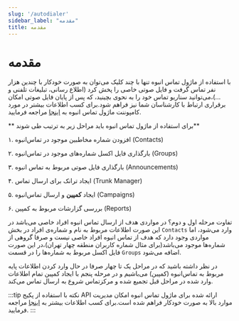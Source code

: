 ```yaml
---
slug: '/autodialer'
sidebar_label: "مقدمه"
title: مقدمه
---
```



# مقدمه

با استفاده از ماژول تماس انبوه تنها با چند کلیک می‌توان به صورت خودکار با چندین‌ هزار نفر تماس گرفت و فایل صوتی خاصی را پخش کرد
(اطلاع رسانی، تبلیغات تلفنی و ...)،می‌توانید سناریو تماس خود را به نحوی بچینید، که پس از پایان فایل صوتی امکان برقراری ارتباط
با کارشناسان شما نیز فراهم شود.برای کسب اطلاعات بیشتر در مورد کامپوننت ماژول تماس‌ انبوه به [اینجا](/pbx/pbx-menu/dialplan/components/autodialer_route) مراجعه فرمایید.

** برای استفاده از ماژول تماس انبوه باید مراحل زیر به ترتیب طی شوند**

۱. افزودن شماره مخاطبین موجود در تماس‌انبوه (Contacts)

۲. بارگذاری فایل اکسل شماره‌های موجود در تماس‌انبوه (Groups)

۳. بارگذاری فایل صوتی مربوط به تماس انبوه (Announcements)

۴. ایجاد ترانک برای ارسال تماس (Trunk Manager)

۵. ایجاد **کمپین** و ارسال تماس‌انبوه (Campaigns)

۶. بررسی گزارشات مربوط به کمپین (Reports)


تفاوت مرحله اول و دوم؟ در مواردی هدف از ارسال تماس انبوه افراد خاصی می‌باشد در این صورت اطلاعات مربوط به نام و شماره‌ی افراد در بخش `Contacts`
وارد می‌شود، اما مواردی وجود دارد که هدف از تماس انبوه افراد خاصی نیست و صرفا گروهی از شماره‌ها موجود می‌باشد(برای مثال شماره کاربران منطقه چهار تهران)،در این صورت فایل اکسل
مربوط به شماره‌ها را در قسمت `Groups` اضافه می‌شود.

در نظر داشته باشید که در مراحل یک تا چهار صرفا در حال وارد کردن اطلاعات پایه مربوط به تماس‌انبوه (کمپین) می‌باشیم و در مرحله پنجم با ایجاد کمپین تمام
اطلاعات وارد شده در مراحل قبل تجمیع شده و مرکزتماس شروع به ارسال تماس می‌کند.

:::tip نکته
با استفاده از پکیج API ارائه شده برای ماژول تماس انبوه امکان مدیریت موارد بالا به صورت خودکار فراهم‌ شده است.برای کسب اطلاعات بیشتر به [اینجا](/developers/Autodialer_API/introautodialer) مراجعه فرمایید.
:::

